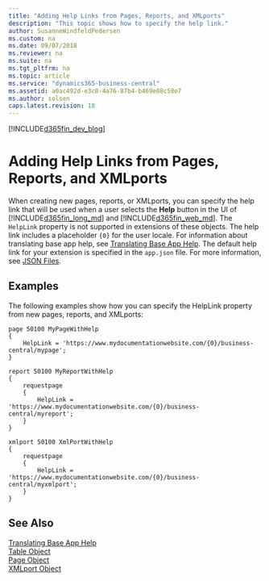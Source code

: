 ```yaml
---
title: "Adding Help Links from Pages, Reports, and XMLports"
description: "This topic shows how to specify the help link."
author: SusanneWindfeldPedersen
ms.custom: na
ms.date: 09/07/2018
ms.reviewer: na
ms.suite: na
ms.tgt_pltfrm: na
ms.topic: article
ms.service: "dynamics365-business-central"
ms.assetid: a0ac492d-e3c8-4a76-87b4-b469e08c58e7
ms.author: solsen
caps.latest.revision: 18
---
```


[!INCLUDE[d365fin_dev_blog](includes/d365fin_dev_blog.md)]

# Adding Help Links from Pages, Reports, and XMLports 
When creating new pages, reports, or XMLports, you can specify the help link that will be used when a user selects the **Help** button in the UI of [!INCLUDE[d365fin_long_md](includes/d365fin_long_md.md)] and [!INCLUDE[d365fin_web_md](includes/d365fin_web_md.md)]. The `HelpLink` property is not supported in extensions of these objects. The help link includes a placeholder `{0}` for the user locale. For information about translating base app help, see [Translating Base App Help](devenv-translate-base-app-help.md). The default help link for your extension is specified in the `app.json` file. For more information, see [JSON Files](devenv-json-files.md#Appjson).


## Examples 
The following examples show how you can specify the HelpLink property from new pages, reports, and XMLports: 

``` 
page 50100 MyPageWithHelp
{
    HelpLink = 'https://www.mydocumentationwebsite.com/{0}/business-central/mypage';
}
```

``` 
report 50100 MyReportWithHelp
{
    requestpage
    {
        HelpLink = 'https://www.mydocumentationwebsite.com/{0}/business-central/myreport';
    }
}
```

```
xmlport 50100 XmlPortWithHelp
{
    requestpage
    {
        HelpLink = 'https://www.mydocumentationwebsite.com/{0}/business-central/myxmlport';
    }
}
```

## See Also
[Translating Base App Help](devenv-translate-base-app-help.md)  
[Table Object](devenv-table-object.md)  
[Page Object](devenv-page-object.md)  
[XMLport Object](devenv-xmlport-object.md)  